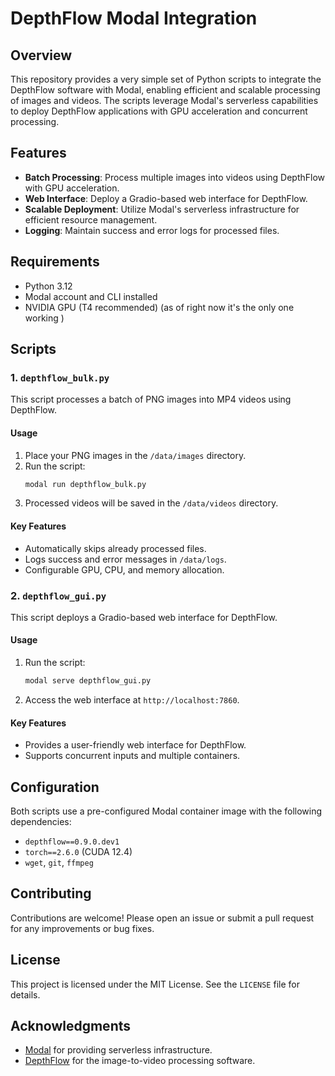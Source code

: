 # DepthFlow Modal Integration

## Overview
This repository provides a very simple set of Python scripts to integrate the DepthFlow software with Modal, enabling efficient and scalable processing of images and videos. The scripts leverage Modal's serverless capabilities to deploy DepthFlow applications with GPU acceleration and concurrent processing.

## Features
- **Batch Processing**: Process multiple images into videos using DepthFlow with GPU acceleration.
- **Web Interface**: Deploy a Gradio-based web interface for DepthFlow.
- **Scalable Deployment**: Utilize Modal's serverless infrastructure for efficient resource management.
- **Logging**: Maintain success and error logs for processed files.

## Requirements
- Python 3.12
- Modal account and CLI installed
- NVIDIA GPU (T4 recommended) (as of right now it's the only one working )

## Scripts

### 1. `depthflow_bulk.py`
This script processes a batch of PNG images into MP4 videos using DepthFlow.

#### Usage
1. Place your PNG images in the `/data/images` directory.
2. Run the script:
   ```bash
   modal run depthflow_bulk.py
   ```
3. Processed videos will be saved in the `/data/videos` directory.

#### Key Features
- Automatically skips already processed files.
- Logs success and error messages in `/data/logs`.
- Configurable GPU, CPU, and memory allocation.

### 2. `depthflow_gui.py`
This script deploys a Gradio-based web interface for DepthFlow.

#### Usage
1. Run the script:
   ```bash
   modal serve depthflow_gui.py
   ```
2. Access the web interface at `http://localhost:7860`.

#### Key Features
- Provides a user-friendly web interface for DepthFlow.
- Supports concurrent inputs and multiple containers.

## Configuration
Both scripts use a pre-configured Modal container image with the following dependencies:
- `depthflow==0.9.0.dev1`
- `torch==2.6.0` (CUDA 12.4)
- `wget`, `git`, `ffmpeg`

## Contributing
Contributions are welcome! Please open an issue or submit a pull request for any improvements or bug fixes.

## License
This project is licensed under the MIT License. See the `LICENSE` file for details.

## Acknowledgments
- [Modal](https://modal.com) for providing serverless infrastructure.
- [DepthFlow](https://github.com/depthflow) for the image-to-video processing software.
